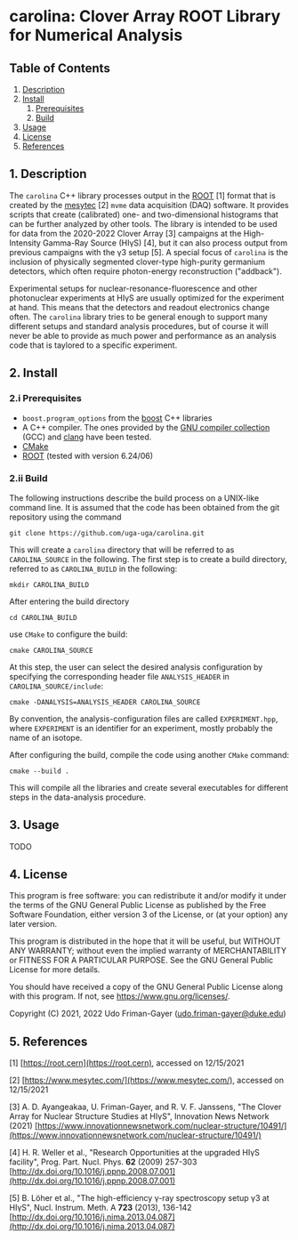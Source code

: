 # carolina: Clover Array ROOT Library for Numerical Analysis

## Table of Contents

1. [Description](#1-description)
2. [Install](#2-install)
   1. [Prerequisites](#2i-prerequisites)
   3. [Build](#2ii-build)
3. [Usage](#3-usage)
4. [License](#4-license)
5. [References](#5-references)

## 1. Description

The `carolina` C++ library processes output in the [ROOT](https://root.cern) [1] format that is created by the [mesytec](https://www.mesytec.com/) [2] `mvme` data acquisition (DAQ) software.
It provides scripts that create (calibrated) one- and two-dimensional histograms that can be further analyzed by other tools.
The library is intended to be used for data from the 2020-2022 Clover Array [3] campaigns at the High-Intensity Gamma-Ray Source (HIγS) [4], but it can also process output from previous campaigns with the γ3 setup [5].
A special focus of `carolina` is the inclusion of physically segmented clover-type high-purity germanium detectors, which often require photon-energy reconstruction ("addback").

Experimental setups for nuclear-resonance-fluorescence and other photonuclear experiments at HIγS are usually optimized for the experiment at hand.
This means that the detectors and readout electronics change often.
The `carolina` library tries to be general enough to support many different setups and standard analysis procedures, but of course it will never be able to provide as much power and performance as an analysis code that is taylored to a specific experiment.

## 2. Install

### 2.i Prerequisites

* `boost.program_options` from the [boost](https://www.boost.org/) C++ libraries
* A C++ compiler. The ones provided by the [GNU compiler collection](https://gcc.gnu.org/) (GCC) and [clang](https://clang.llvm.org/) have been tested.
* [CMake](https://cmake.org/)
* [ROOT](https://root.cern) (tested with version 6.24/06)

### 2.ii Build

The following instructions describe the build process on a UNIX-like command line.
It is assumed that the code has been obtained from the git repository using the command

```
git clone https://github.com/uga-uga/carolina.git
```

This will create a `carolina` directory that will be referred to as `CAROLINA_SOURCE` in the following.
The first step is to create a build directory, referred to as `CAROLINA_BUILD` in the following:

```
mkdir CAROLINA_BUILD
```

After entering the build directory

```
cd CAROLINA_BUILD
```

use `CMake` to configure the build:

```
cmake CAROLINA_SOURCE
```

At this step, the user can select the desired analysis configuration by specifying the corresponding header file `ANALYSIS_HEADER` in `CAROLINA_SOURCE/include`:

```
cmake -DANALYSIS=ANALYSIS_HEADER CAROLINA_SOURCE
```

By convention, the analysis-configuration files are called `EXPERIMENT.hpp`, where `EXPERIMENT` is an identifier for an experiment, mostly probably the name of an isotope.

After configuring the build, compile the code using another `CMake` command:

```
cmake --build .
```

This will compile all the libraries and create several executables for different steps in the data-analysis procedure.

## 3. Usage

TODO

## 4. License

This program is free software: you can redistribute it and/or modify it under the terms of the GNU General Public License as published by the Free Software Foundation, either version 3 of the License, or (at your option) any later version.

This program is distributed in the hope that it will be useful, but WITHOUT ANY WARRANTY; without even the implied warranty of MERCHANTABILITY or FITNESS FOR A PARTICULAR PURPOSE. See the GNU General Public License for more details.

You should have received a copy of the GNU General Public License along with this program. If not, see https://www.gnu.org/licenses/.

Copyright (C) 2021, 2022 Udo Friman-Gayer (udo.friman-gayer@duke.edu)

## 5. References

[1] [https://root.cern](https://root.cern), accessed on 12/15/2021

[2] [https://www.mesytec.com/](https://www.mesytec.com/), accessed on 12/15/2021

[3] A. D. Ayangeakaa, U. Friman-Gayer, and R. V. F. Janssens, "The Clover Array for Nuclear Structure Studies at HIγS", Innovation News Network (2021) [https://www.innovationnewsnetwork.com/nuclear-structure/10491/](https://www.innovationnewsnetwork.com/nuclear-structure/10491/)

[4] H. R. Weller et al., "Research Opportunities at the upgraded HIγS facility", Prog. Part. Nucl. Phys. **62** (2009) 257-303 [http://dx.doi.org/10.1016/j.ppnp.2008.07.001](http://dx.doi.org/10.1016/j.ppnp.2008.07.001)

[5] B. Löher et al., "The high-efficiency γ-ray spectroscopy setup γ3 at HIγS", Nucl. Instrum. Meth. A **723** (2013), 136-142 [http://dx.doi.org/10.1016/j.nima.2013.04.087](http://dx.doi.org/10.1016/j.nima.2013.04.087)